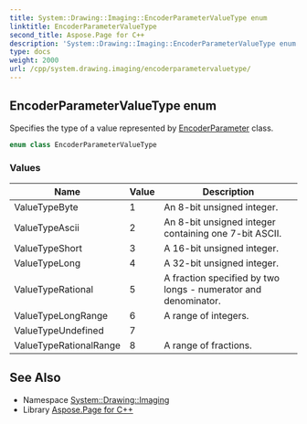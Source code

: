 ```yaml
---
title: System::Drawing::Imaging::EncoderParameterValueType enum
linktitle: EncoderParameterValueType
second_title: Aspose.Page for C++
description: 'System::Drawing::Imaging::EncoderParameterValueType enum. Specifies the type of a value represented by EncoderParameter class in C++.'
type: docs
weight: 2000
url: /cpp/system.drawing.imaging/encoderparametervaluetype/
---
```

## EncoderParameterValueType enum


Specifies the type of a value represented by [EncoderParameter](../encoderparameter/) class.

```cpp
enum class EncoderParameterValueType
```

### Values

| Name | Value | Description |
| --- | --- | --- |
| ValueTypeByte | 1 | An 8-bit unsigned integer. |
| ValueTypeAscii | 2 | An 8-bit unsigned integer containing one 7-bit ASCII. |
| ValueTypeShort | 3 | A 16-bit unsigned integer. |
| ValueTypeLong | 4 | A 32-bit unsigned integer. |
| ValueTypeRational | 5 | A fraction specified by two longs - numerator and denominator. |
| ValueTypeLongRange | 6 | A range of integers. |
| ValueTypeUndefined | 7 |  |
| ValueTypeRationalRange | 8 | A range of fractions. |

## See Also

* Namespace [System::Drawing::Imaging](../)
* Library [Aspose.Page for C++](../../)

